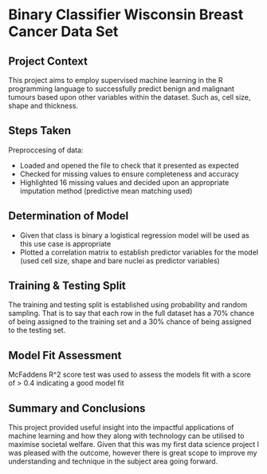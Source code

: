 # Binary Classifier Wisconsin Breast Cancer Data Set

## Project Context 

This project aims to employ supervised machine learning in the R programming language to successfully predict benign and malignant tumours based upon other variables within the dataset. Such as, cell size, shape and thickness. 

## Steps Taken 

Preproccesing of data:

* Loaded and opened the file to check that it presented as expected
* Checked for missing values to ensure completeness and accuracy
* Highlighted 16 missing values and decided upon an appropriate imputation method (predictive mean matching used)

## Determination of Model

* Given that class is binary a logistical regression model will be used as this use case is appropriate
* Plotted a correlation matrix to establish predictor variables for the model (used cell size, shape and bare nuclei as predictor variables)

## Training & Testing Split

The training and testing split is established using probability and random sampling. That is to say that each row in the full dataset has a 70% chance of being assigned to the training set and a 30% chance of being assigned to the testing set.

## Model Fit Assessment

McFaddens R^2 score test was used to assess the models fit with a score of > 0.4 indicating a good model fit 

## Summary and Conclusions 

This project provided useful insight into the impactful applications of machine learning and how they along with technology can be utilised to maximise societal welfare. Given that this was my first data science project I was pleased with the outcome, however there is great scope to improve my understanding and technique in the subject area going forward. 
